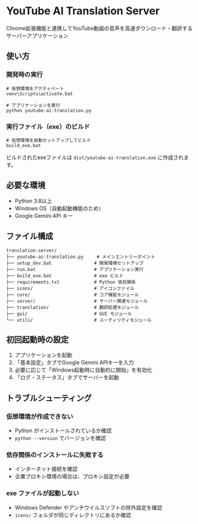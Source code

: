 # YouTube AI Translation Server

Chrome拡張機能と連携してYouTube動画の音声を高速ダウンロード・翻訳するサーバーアプリケーション

## 使い方

### 開発時の実行

```batch
# 仮想環境をアクティベート
venv\Scripts\activate.bat

# アプリケーションを実行
python youtube-ai-translation.py
```

### 実行ファイル（exe）のビルド

```batch
# 仮想環境を自動セットアップしてビルド
build_exe.bat
```

ビルドされたexeファイルは `dist/youtube-ai-translation.exe` に作成されます。

## 必要な環境

- Python 3.8以上
- Windows OS（自動起動機能のため）
- Google Gemini API キー

## ファイル構成

```
translation-server/
├── youtube-ai-translation.py     # メインエントリーポイント
├── setup_dev.bat                # 開発環境セットアップ
├── run.bat                      # アプリケーション実行
├── build_exe.bat                # exe ビルド
├── requirements.txt             # Python 依存関係
├── icons/                       # アイコンファイル
├── core/                        # コア機能モジュール
├── server/                      # サーバー関連モジュール
├── translation/                 # 翻訳処理モジュール
├── gui/                         # GUI モジュール
└── utils/                       # ユーティリティモジュール
```

## 初回起動時の設定

1. アプリケーションを起動
2. 「基本設定」タブでGoogle Gemini APIキーを入力
3. 必要に応じて「Windows起動時に自動的に開始」を有効化
4. 「ログ・ステータス」タブでサーバーを起動

## トラブルシューティング

### 仮想環境が作成できない
- Python がインストールされているか確認
- `python --version` でバージョンを確認

### 依存関係のインストールに失敗する
- インターネット接続を確認
- 企業プロキシ環境の場合は、プロキシ設定が必要

### exe ファイルが起動しない
- Windows Defender やアンチウイルスソフトの除外設定を確認
- `icons/` フォルダが同じディレクトリにあるか確認